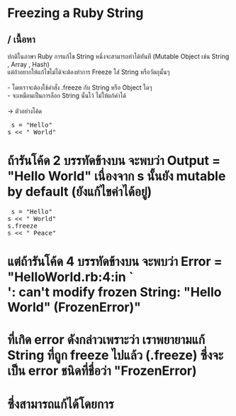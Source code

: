 # Freezing a Ruby String

## / เนื้อหา
ปกติในภาษา Ruby การแก้ไข String หนึ่งจะสามารถทำได้ทันที (Mutable Object เช่น String , Array , Hash)
<br> แต่ถ้าอยากให้แก้ไขไม่ได้จะต้องทำการ Freeze ใส่ String หรือวัตถุนั้นๆ
<br><br> - โดยเราจะต้องใช้คำสั่ง .freeze กับ String หรือ Object ใดๆ 
<br> - จะเหมือนเป็นการล็อก String นั้นไว้ ไม่ให้แก้ค่าได้
<br><br> -> ตัวอย่างโค้ด
<pre> s = "Hello"
s << " World"  </pre>
# ถ้ารันโค้ด 2 บรรทัดข้างบน จะพบว่า Output = "Hello World" เนื่องจาก s นั้นยัง mutable by default (ยังแก้ไขค่าได้อยู่)
<pre> s = "Hello"
s << " World"
s.freeze
s << " Peace" </pre>
# แต่ถ้ารันโค้ด 4 บรรทัดข้างบน จะพบว่า Error = "HelloWorld.rb:4:in `<main>': can't modify frozen String: "Hello World" (FrozenError)"
# ที่เกิด error ดังกล่าวเพราะว่า เราพยายามแก้ String ที่ถูก freeze ไปแล้ว (.freeze) ซึ่งจะเป็น error ชนิดที่ชื่อว่า "FrozenError)
# ซึ่งสามารถแก้ได้โดยการ 
